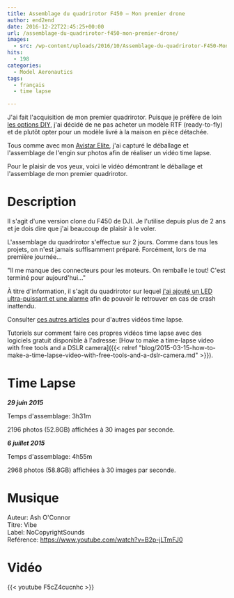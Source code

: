 ```yaml
---
title: Assemblage du quadrirotor F450 – Mon premier drone
author: end2end
date: 2016-12-22T22:45:25+00:00
url: /assemblage-du-quadrirotor-f450-mon-premier-drone/
images:
  - src: /wp-content/uploads/2016/10/Assemblage-du-quadrirotor-F450-Mon-premier-drone.jpg
hits:
  - 198
categories:
  - Model Aeronautics
tags:
  - français
  - time lapse

---
```

J'ai fait l'acquisition de mon premier quadrirotor. Puisque je préfère de loin [les options DIY](/tags/diy/), j'ai décidé de ne pas acheter un modèle RTF (ready-to-fly) et de plutôt opter pour un modèle livré à la maison en pièce détachée.

Tous comme avec mon [Avistar Elite](/deballage-du-avistar-elite-46-un-video-timelapse/), j'ai capturé le déballage et l'assemblage de l'engin sur photos afin de réaliser un vidéo time lapse.

Pour le plaisir de vos yeux, voici le vidéo démontrant le déballage et l'assemblage de mon premier quadrirotor.

# Description

Il s'agit d'une version clone du F450 de DJI. Je l'utilise depuis plus de 2 ans et je dois dire que j'ai beaucoup de plaisir à le voler.

L'assemblage du quadrirotor s'effectue sur 2 jours. Comme dans tous les projets, on n'est jamais suffisamment préparé. Forcément, lors de ma première journée...

"Il me manque des connecteurs pour les moteurs. On remballe le tout! C'est terminé pour aujourd'hui..."

À titre d'information, il s'agit du quadrirotor sur lequel [j'ai ajouté un LED ultra-puissant et une alarme](/diy-lost-plane-alarm-finder-and-10-watts-led-visual-aids-for-easy-orientation/) afin de pouvoir le retrouver en cas de crash inattendu.

Consulter [ces autres articles](/tag/time-lapse/) pour d'autres vidéos time lapse.

Tutoriels sur comment faire ces propres vidéos time lapse avec des logiciels gratuit disponible à l'adresse:
[How to make a time-lapse video with free tools and a DSLR camera]({{< relref "blog/2015-03-15-how-to-make-a-time-lapse-video-with-free-tools-and-a-dslr-camera.md" >}}).

# Time Lapse

_**29 juin 2015**_

Temps d'assemblage: 3h31m

2196 photos (52.8GB) affichées à 30 images par seconde.

**_6 juillet 2015_**

Temps d'assemblage: 4h55m

2968 photos (58.8GB) affichées à 30 images par seconde.

# Musique

Auteur: Ash O'Connor  
Titre: Vibe  
Label: NoCopyrightSounds  
Reférence: <https://www.youtube.com/watch?v=B2p-jLTmFJ0>

# Vidéo

{{< youtube F5cZ4cucnhc >}}
